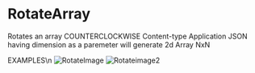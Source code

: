 # RotateArray
Rotates an array COUNTERCLOCKWISE
Content-type Application JSON
having dimension as a paremeter will generate 2d Array NxN

EXAMPLES\n
![RotateImage](https://user-images.githubusercontent.com/92694672/138984539-6c785284-5777-4ead-8bde-4f4bf03ba6ec.png)
![Rotateimage2](https://user-images.githubusercontent.com/92694672/138984640-5b0662ec-f6a1-4863-bda1-b8ba6eb70004.png)
